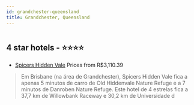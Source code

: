 ```yaml
---
id: grandchester-queensland
title: Grandchester, Queensland
---
```


<center><img src="https://i.travelapi.com/hotels/1000000/910000/902300/902228/29e20adf_z.jpg" alt="" /></center>


##  4 star hotels - ⭐️⭐️⭐️⭐️

-    [Spicers Hidden Vale](https://www.hurb.com/br/aud/https://www.hurb.com/br/hotels/grandchester/spicers-hidden-vale-HT-JYQ5?cmp=18055) Prices from R$3,110.39
   > Em Brisbane (na área de Grandchester), Spicers Hidden Vale fica a apenas 5 minutos de carro de Old Hiddenvale Nature Refuge e a 7 minutos de Danroben Nature Refuge.  Este hotel de 4 estrelas fica a 37,7 km de Willowbank Raceway e 30,2 km de Universidade d
